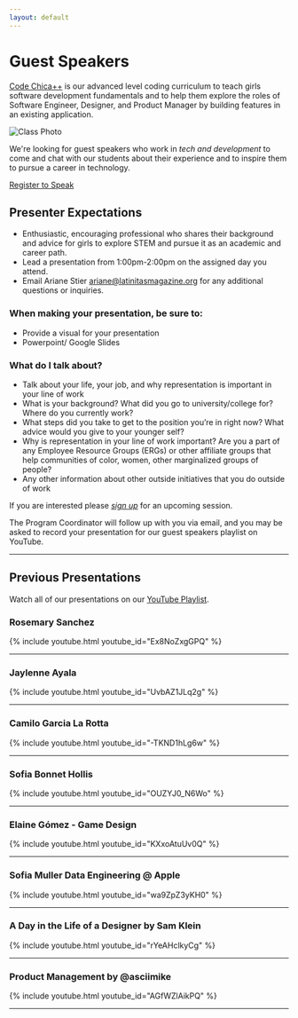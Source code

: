 ```yaml
---
layout: default
---
```


# Guest Speakers

[Code Chica++](/) is our advanced level coding curriculum to teach girls
software development fundamentals and to help them explore the roles of
Software Engineer, Designer, and Product Manager by building features in an
existing application.

![Class Photo](/assets/images/class-photo.png)

We're looking for guest speakers who work in *tech and development* to come and
chat with our students about their experience and to inspire them to pursue a
career in technology.

<a href="https://forms.gle/DKDjeURdhedeC3ov6" class="button primary">Register to Speak</a>

## Presenter Expectations

- Enthusiastic, encouraging professional who shares their background and advice for girls to explore STEM and pursue it as an academic and career path. 
- Lead a presentation from 1:00pm-2:00pm on the assigned day you attend.
- Email Ariane Stier [ariane@latinitasmagazine.org](ariane@latinitasmagazine.org) for any additional questions or inquiries. 

### When making your presentation, be sure to:

- Provide a visual for your presentation
- Powerpoint/ Google Slides

### What do I talk about?

- Talk about your life, your job, and why representation is important in your line of work
- What is your background? What did you go to university/college for? Where do you currently work?
- What steps did you take to get to the position you’re in right now? What advice would you give to your younger self?
- Why is representation in your line of work important? Are you a part of any Employee Resource Groups (ERGs) or other affiliate groups that help communities of color, women, other marginalized groups of people?
- Any other information about other outside initiatives that you do outside of work

If you are interested please *[sign up][signup]* for an upcoming session.

The Program Coordinator will follow up with you via email, and you may be asked to record your presentation for our guest speakers playlist on YouTube.
<hr />

## Previous Presentations

Watch all of our presentations on our [YouTube Playlist][playlist].

### Rosemary Sanchez

{% include youtube.html youtube_id="Ex8NoZxgGPQ" %}
<hr />

### Jaylenne Ayala

{% include youtube.html youtube_id="UvbAZ1JLq2g" %}
<hr />

### Camilo Garcia La Rotta

{% include youtube.html youtube_id="-TKND1hLg6w" %}
<hr />

### Sofia Bonnet Hollis

{% include youtube.html youtube_id="OUZYJ0_N6Wo" %}
<hr />

### Elaine Gómez - Game Design

{% include youtube.html youtube_id="KXxoAtuUv0Q" %}
<hr />

### Sofia Muller Data Engineering @ Apple

{% include youtube.html youtube_id="wa9ZpZ3yKH0" %}
<hr />

### A Day in the Life of a Designer by Sam Klein

{% include youtube.html youtube_id="rYeAHclkyCg" %}
<hr />

### Product Management by @asciimike

{% include youtube.html youtube_id="AGfWZlAikPQ" %}
<hr />

[playlist]: https://www.youtube.com/playlist?list=PLaZatV79bZCS-wI_VZXN34cMLZ57Ym8Tq
[signup]: https://forms.gle/DKDjeURdhedeC3ov6
